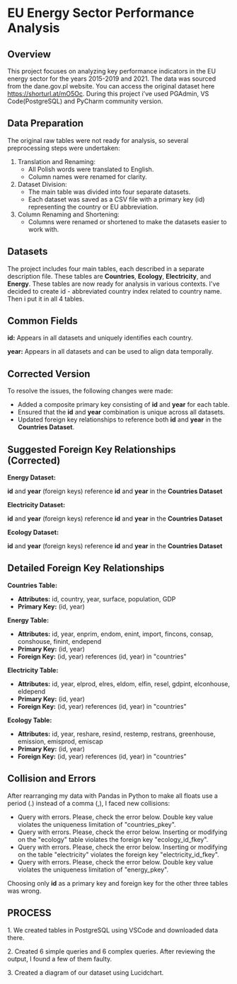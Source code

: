 <b><h1>EU Energy Sector Performance Analysis</h1></b>

<b><h2>Overview</h2></b>
This project focuses on analyzing key performance indicators in the EU energy sector for the years 2015-2019 and 2021. The data was sourced from the dane.gov.pl website. You can access the original dataset here https://shorturl.at/mO5Oc. During this project i've used PGAdmin, VS Code(PostgreSQL) and PyCharm community version. 

<b><h2>Data Preparation</h2></b>
The original raw tables were not ready for analysis, so several preprocessing steps were undertaken:
1. Translation and Renaming:
    - All Polish words were translated to English.
    - Column names were renamed for clarity.
2. Dataset Division:
    - The main table was divided into four separate datasets.
    - Each dataset was saved as a CSV file with a primary key (id) representing the country or EU abbreviation.
3. Column Renaming and Shortening:
    - Columns were renamed or shortened to make the datasets easier to work with.

<b><h2>Datasets</h2></b>
The project includes four main tables, each described in a separate description file. These tables are <b>Countries</b>, <b>Ecology</b>, <b>Electricity</b>, and <b>Energy</b>. These tables are now ready for analysis in various contexts. 
I've decided to create id - abbreviated country index related to country name. Then i put it in all 4 tables. 

<b><h2>Common Fields</h2></b>
<p>
    <b>id:</b> Appears in all datasets and uniquely identifies each country.
</p>
<p>
    <b>year:</b> Appears in all datasets and can be used to align data temporally.
</p>

<b><h2>Corrected Version</h2></b>
<p>
    To resolve the issues, the following changes were made:
</p>
<ul>
    <li>Added a composite primary key consisting of <b>id</b> and <b>year</b> for each table.</li>
    <li>Ensured that the <b>id</b> and <b>year</b> combination is unique across all datasets.</li>
    <li>Updated foreign key relationships to reference both <b>id</b> and <b>year</b> in the <b>Countries Dataset</b>.</li>
</ul>

<h2><b>Suggested Foreign Key Relationships (Corrected)</b></h2>

<b>Energy Dataset:</b>
<p>
    <b>id</b> and <b>year</b> (foreign keys) reference <b>id</b> and <b>year</b> in the <b>Countries Dataset</b>
</p>

<b>Electricity Dataset:</b>
<p>
    <b>id</b> and <b>year</b> (foreign keys) reference <b>id</b> and <b>year</b> in the <b>Countries Dataset</b>
</p>

<b>Ecology Dataset:</b>
<p>
    <b>id</b> and <b>year</b> (foreign keys) reference <b>id</b> and <b>year</b> in the <b>Countries Dataset</b>
</p>

<h2><b>Detailed Foreign Key Relationships</b></h2>

<b>Countries Table:</b>
<ul>
    <li><b>Attributes:</b> id, country, year, surface, population, GDP</li>
    <li><b>Primary Key:</b> (id, year)</li>
</ul>

<b>Energy Table:</b>
<ul>
    <li><b>Attributes:</b> id, year, enprim, endom, enint, import, fincons, consap, conshouse, finint, endepend</li>
    <li><b>Primary Key:</b> (id, year)</li>
    <li><b>Foreign Key:</b> (id, year) references (id, year) in "countries"</li>
</ul>

<b>Electricity Table:</b>
<ul>
    <li><b>Attributes:</b> id, year, elprod, elres, eldom, elfin, resel, gdpint, elconhouse, eldepend</li>
    <li><b>Primary Key:</b> (id, year)</li>
    <li><b>Foreign Key:</b> (id, year) references (id, year) in "countries"</li>
</ul>

<b>Ecology Table:</b>
<ul>
    <li><b>Attributes:</b> id, year, reshare, resind, restemp, restrans, greenhouse, emission, emisprod, emiscap</li>
    <li><b>Primary Key:</b> (id, year)</li>
    <li><b>Foreign Key:</b> (id, year) references (id, year) in "countries"</li>
</ul>

<b><h2>Collision and Errors</h2></b>
<p>
    After rearranging my data with Pandas in Python to make all floats use a period (.) instead of a comma (,), I faced new collisions:
</p>
<ul>
    <li>Query with errors. Please, check the error below. Double key value violates the uniqueness limitation of "countries_pkey".</li>
    <li>Query with errors. Please, check the error below. Inserting or modifying on the "ecology" table violates the foreign key "ecology_id_fkey".</li>
    <li>Query with errors. Please, check the error below. Inserting or modifying on the table "electricity" violates the foreign key "electricity_id_fkey".</li>
    <li>Query with errors. Please, check the error below. Double key value violates the uniqueness limitation of "energy_pkey".</li>
</ul>
<p>
    Choosing only <b>id</b> as a primary key and foreign key for the other three tables was wrong.
</p>







<b><h2>PROCESS</h2></b>
<p>
    1. We created tables in PostgreSQL using VSCode and downloaded data there.
</p>
<p>
    2. Created 6 simple queries and 6 complex queries. After reviewing the output, I found a few of them faulty.
</p>
<p>
    3. Created a diagram of our dataset using Lucidchart.
</p>



